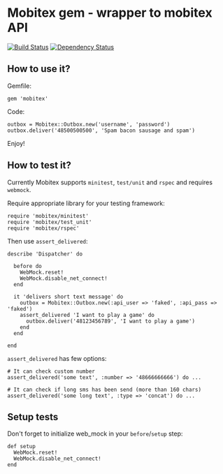 Mobitex gem - wrapper to mobitex API
====================================

[![Build Status](https://secure.travis-ci.org/tjeden/smscenter.png)][travis]
[![Dependency Status](https://gemnasium.com/tjeden/smscenter.png?travis)][gemnasium]

[travis]: http://travis-ci.org/tjeden/smscenter
[gemnasium]: https://gemnasium.com/tjeden/smscenter


How to use it?
--------------

Gemfile:

    gem 'mobitex'

Code:

    outbox = Mobitex::Outbox.new('username', 'password')
    outbox.deliver('48500500500', 'Spam bacon sausage and spam')

Enjoy!

How to test it?
---------------

Currently Mobitex supports `minitest`, `test/unit` and `rspec` and requires `webmock`.

Require appropriate library for your testing framework:

    require 'mobitex/minitest'
    require 'mobitex/test_unit'
    require 'mobitex/rspec'

Then use `assert_delivered`:

    describe 'Dispatcher' do

      before do
        WebMock.reset!
        WebMock.disable_net_connect!
      end

      it 'delivers short text message' do
        outbox = Mobitex::Outbox.new(:api_user => 'faked', :api_pass => 'faked')
        assert_delivered 'I want to play a game' do
          outbox.deliver('48123456789', 'I want to play a game')
        end
      end

    end

`assert_delivered` has few options:

    # It can check custom number
    assert_delivered('some text', :number => '48666666666') do ...

    # It can check if long sms has been send (more than 160 chars)
    assert_delivered('some long text', :type => 'concat') do ...

Setup tests
-----------

Don't forget to initialize web\_mock in your `before`/`setup` step:

    def setup
      WebMock.reset!
      WebMock.disable_net_connect!
    end
